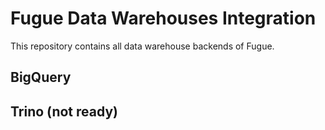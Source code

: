 # Fugue Data Warehouses Integration

This repository contains all data warehouse backends of Fugue.

## BigQuery

## Trino (not ready)
